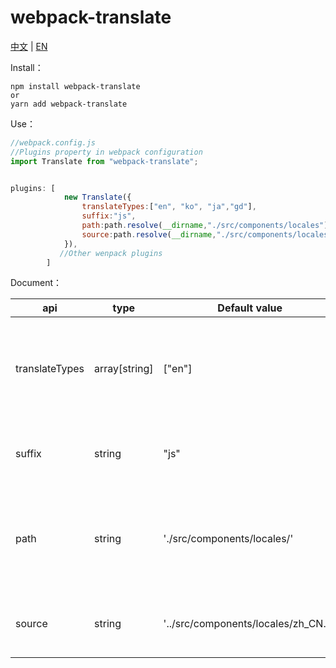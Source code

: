 # webpack-translate
[中文](https://github.com/aiyuekuang/webpack-translate/blob/master/README.md) | [EN](https://github.com/aiyuekuang/webpack-translate/blob/master/README.en.md)


Install：

```
npm install webpack-translate
or
yarn add webpack-translate
```



Use：

```js
//webpack.config.js
//Plugins property in webpack configuration
import Translate from "webpack-translate";


plugins: [
            new Translate({
                translateTypes:["en", "ko", "ja","gd"],
                suffix:"js",
                path:path.resolve(__dirname,"./src/components/locales"),
                source:path.resolve(__dirname,"./src/components/locales/zh_CN.js")
            }),
           //Other wenpack plugins
        ]
```



Document：

| api            | type          | Default value                               | explain                                                         |
| -------------- | ------------- | ------------------------------------ | ------------------------------------------------------------ |
| translateTypes | array[string] | ["en"]                               | Target language abbreviation to be translated, query abbreviation [address](https://github.com/aiyuekuang/webpack-translate/blob/master/src/translate/utils/lang.js) |
| suffix         | string        | "js"                                 | The suffix of the output language file                                       |
| path           | string        | './src/components/locales/'          | The address of the output language file relative to the project root directory                          |
| source         | string        | '../src/components/locales/zh_CN.js' | Documents to be translated as source language                                   |



